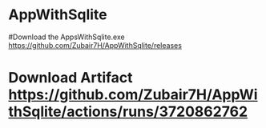# AppWithSqlite
#Download the AppsWithSqlite.exe
https://github.com/Zubair7H/AppWithSqlite/releases
# Download Artifact https://github.com/Zubair7H/AppWithSqlite/actions/runs/3720862762
